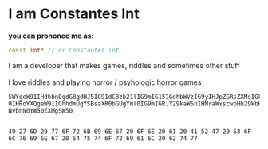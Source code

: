 # I am Constantes Int

**you can prononce me as:**
```cpp
const int* // or Constantes int
```

I am a developer that makes games, riddles and sometimes other stuff
<br><br>
I love riddles and playing horror / psyhologic horror games 

```
SWYgeW91IHdhbnQgdG8gdHJ5IG91dCBzb21lIG9mIG15IGdhbWVzIG9yIHJpZGRsZXMsIGkgZXhwZWN
0IHRoYXQgeW91IGhhdmUgYSBsaXR0bGUgYml0IG9mIGRlY29kaW5nIHNraWxscwpHb29kbHVjawotIE
NvbnN0YW50ZXMgSW50


49 27 6D 20 77 6F 72 6B 69 6E 67 20 6F 6E 20 61 20 41 52 47 20 53 6F 6C 76 69 6E 67 20 54 75 74 6F 72 69 61 6C 20 62 74 77
```
